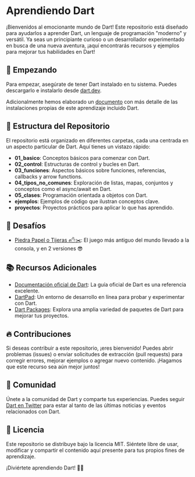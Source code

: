 # Aprendiendo Dart

¡Bienvenidos al emocionante mundo de Dart! Este repositorio está diseñado para ayudarlos a aprender Dart, un lenguaje de programación "moderno" y versátil. Ya seas un principiante curioso o un desarrollador experimentado en busca de una nueva aventura, ¡aquí encontrarás recursos y ejemplos para mejorar tus habilidades en Dart!

## 🚀 Empezando

Para empezar, asegúrate de tener Dart instalado en tu sistema. Puedes descargarlo e instalarlo desde [dart.dev](https://dart.dev/get-dart).

Adicionalmente hemos elaborado un [documento](https://rodpobleted.notion.site/Instalaciones-necesarias-818987bd4c454cd5bcc6b1bf39f6fbac?pvs=4) con más detalle de las instalaciones propias de este aprendizaje incluido Dart.

## 📂 Estructura del Repositorio

El repositorio está organizado en diferentes carpetas, cada una centrada en un aspecto particular de Dart. Aquí tienes un vistazo rápido:

- **01_basico**: Conceptos básicos para comenzar con Dart.
- **02_control**: Estructuras de control y bucles en Dart.
- **03_funciones**: Aspectos básicos sobre funciones, referencias, callbacks y arrow functions.
- **04_tipos_no_comunes**: Exploración de listas, mapas, conjuntos y conceptos como el async/await en Dart.
- **05_clases**: Programación orientada a objetos con Dart.
- **ejemplos**: Ejemplos de código que ilustran conceptos clave.
- **proyectos**: Proyectos prácticos para aplicar lo que has aprendido.

## 🚀 Desafíos
- [Piedra Papel o Tijeras ✊✋✂️](https://rodpobleted.notion.site/Piedra-Papel-Tijeras-117fe72128ca457196ab8223ff265aca?pvs=4): El juego más antiguo del mundo llevado a la consola, y en 2 versiones 😎

## 📚 Recursos Adicionales

- [Documentación oficial de Dart](https://dart.dev/guides): La guía oficial de Dart es una referencia excelente.
- [DartPad](https://dartpad.dev/): Un entorno de desarrollo en línea para probar y experimentar con Dart.
- [Dart Packages](https://pub.dev/): Explora una amplia variedad de paquetes de Dart para mejorar tus proyectos.

## 🔥 Contribuciones

Si deseas contribuir a este repositorio, ¡eres bienvenido! Puedes abrir problemas (issues) o enviar solicitudes de extracción (pull requests) para corregir errores, mejorar ejemplos o agregar nuevo contenido. ¡Hagamos que este recurso sea aún mejor juntos!

## 📣 Comunidad

Únete a la comunidad de Dart y comparte tus experiencias. Puedes seguir [Dart en Twitter](https://twitter.com/dart_lang) para estar al tanto de las últimas noticias y eventos relacionados con Dart.

## 📜 Licencia

Este repositorio se distribuye bajo la licencia MIT. Siéntete libre de usar, modificar y compartir el contenido aquí presente para tus propios fines de aprendizaje.

¡Diviértete aprendiendo Dart! 🚀✨
